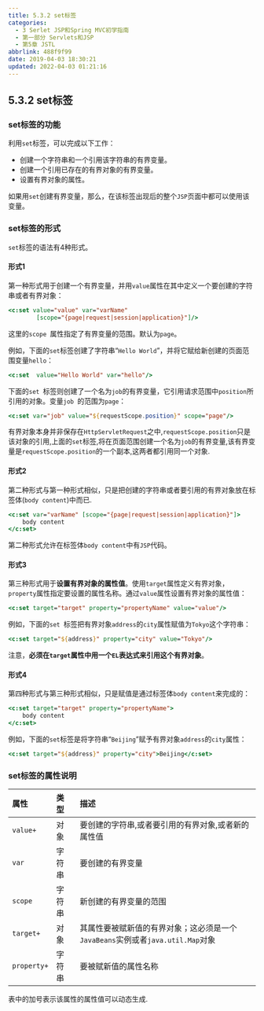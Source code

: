 ```yaml
---
title: 5.3.2 set标签
categories: 
  - 3 Serlet JSP和Spring MVC初学指南
  - 第一部分 Servlets和JSP
  - 第5章 JSTL
abbrlink: 488f9f99
date: 2019-04-03 18:30:21
updated: 2022-04-03 01:21:16
---
```

## 5.3.2 set标签 ##
### set标签的功能 ###
利用`set`标签，可以完成以下工作：
- 创建一个字符串和一个引用该字符串的有界变量。
- 创建一个引用已存在的有界对象的有界变量。
- 设置有界对象的属性。

如果用`set`创建有界变量，那么，在该标签出现后的整个`JSP`页面中都可以使用该变量。
### set标签的形式 ###
`set`标签的语法有4种形式。
#### 形式1 ####
第一种形式用于创建一个有界变量，并用`value`属性在其中定义一个要创建的字符串或者有界对象：
```jsp
<c:set value="value" var="varName"
        [scope="{page|request|session|application}"]/>
```
这里的`scope `属性指定了有界变量的范围。默认为`page`。

例如，下面的`set`标签创建了字符串“`Hello World`”，并将它赋给新创建的页面范围变量`hello`：
```jsp
<c:set  value="Hello World" var="hello"/>
```
下面的`set `标签则创建了一个名为`job`的有界变量，它引用请求范围中`position`所引用的对象。变量`job `的范围为`page`：
```jsp
<c:set var="job" value="${requestScope.position}" scope="page"/>
```
有界对象本身并非保存在`HttpServletRequest`之中,`requestScope.position`只是该对象的引用,上面的`set`标签,将在页面范围创建一个名为`job`的有界变量,该有界变量是`requestScope.position`的一个副本,这两者都引用同一个对象.
#### 形式2 ####
第二种形式与第一种形式相似，只是把创建的字符串或者要引用的有界对象放在标签体(`body content`)中而已.
```jsp
<c:set var="varName" [scope="{page|request|session|application}"]>
    body content
</c:set>
```
第二种形式允许在标签体`body content`中有`JSP`代码。

#### 形式3 ####
第三种形式用于**设置有界对象的属性值**。使用`target`属性定义有界对象，`property`属性指定要设置的属性名称。通过`value`属性设置有界对象的属性值：
```jsp
<c:set target="target" property="propertyName" value="value"/>
```
例如，下面的`set `标签把有界对象`address`的`city`属性赋值为`Tokyo`这个字符串：
```jsp
<c:set target="${address}" property="city" value="Tokyo"/>
```
注意，**必须在`target`属性中用一个`EL`表达式来引用这个有界对象**。
#### 形式4 ####
第四种形式与第三种形式相似，只是赋值是通过标签体`body content`来完成的：
```jsp
<c:set target="target" property="propertyName">
    body content
</c:set>
```
例如，下面的`set`标签是将字符串“`Beijing`”赋予有界对象`address`的`city`属性：
```jsp
<c:set target="${address}" property="city">Beijing</c:set>
```
### set标签的属性说明 ###

|属性|类型|描述|
|:---|:---|:---|
|`value+`|对象|要创建的字符串,或者要引用的有界对象,或者新的属性值|
|`var`|字符串|要创建的有界变量|
|`scope`|字符串|新创建的有界变量的范围|
|`target+`|对象|其属性要被赋新值的有界对象；这必须是一个`JavaBeans`实例或者`java.util.Map`对象|
|`property+`|字符串|要被赋新值的属性名称|

表中的加号表示该属性的属性值可以动态生成.



